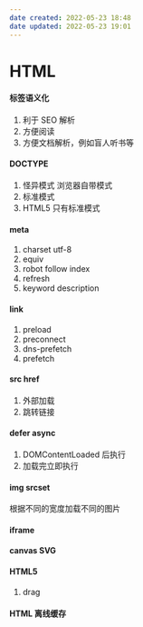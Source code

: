 ```yaml
---
date created: 2022-05-23 18:48
date updated: 2022-05-23 19:01
---
```


# HTML

#### 标签语义化

1. 利于 SEO 解析
2. 方便阅读
3. 方便文档解析，例如盲人听书等

#### DOCTYPE

1. 怪异模式 浏览器自带模式
2. 标准模式
3. HTML5 只有标准模式

#### meta

1. charset utf-8
2. equiv
3. robot follow index
4. refresh
5. keyword description

#### link

1. preload
2. preconnect
3. dns-prefetch
4. prefetch

#### src href
1. 外部加载
2. 跳转链接

#### defer async
1. DOMContentLoaded 后执行
2. 加载完立即执行

#### img srcset
根据不同的宽度加载不同的图片

#### iframe


#### canvas SVG

#### HTML5
1. drag

#### HTML 离线缓存
